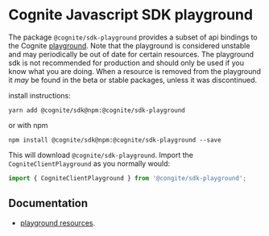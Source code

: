 Cognite Javascript SDK playground
===========================
The package `@cognite/sdk-playground` provides a subset of api bindings to the Cognite [playground](https://docs.cognite.com/api/playground/). Note that the playground is
considered unstable and may periodically be out of date for certain resources. The playground sdk is not recommended for production and should only be used if you know what you are doing.
When a resource is removed from the playground it _may_ be found in the beta or stable packages, unless it was discontinued.

install instructions:
```
yarn add @cognite/sdk@npm:@cognite/sdk-playground
```
or with npm
```
npm install @cognite/sdk@npm:@cognite/sdk-playground --save
```

This will download `@cognite/sdk-playground`. Import the `CogniteClientPlayground` as you normally would:
```js
import { CogniteClientPlayground } from '@congite/sdk-playground';
```

## Documentation

 - [playground resources](https://docs.cognite.com/api/playground/).
